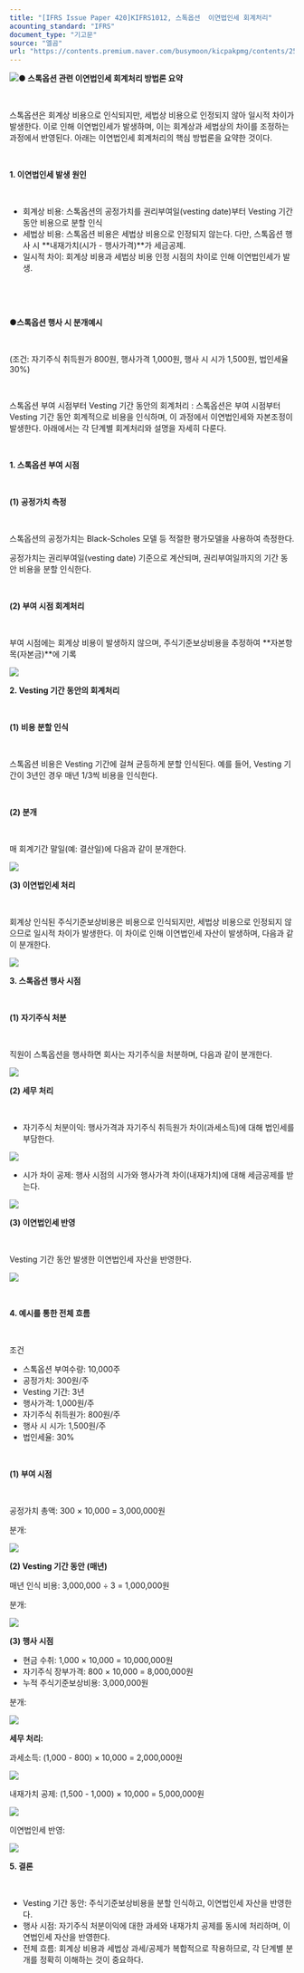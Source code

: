 ```yaml
---
title: "[IFRS Issue Paper 420]KIFRS1012, 스톡옵션  이연법인세 회계처리"
acounting_standard: "IFRS"
document_type: "기고문"
source: "엘곰"
url: "https://contents.premium.naver.com/busymoon/kicpakpmg/contents/250302234558762rz"
---
```

![](https://n2.news.naver.com/l.gif?type=content)**● 스톡옵션 관련 이연법인세 회계처리 방법론 요약**

​

스톡옵션은 회계상 비용으로 인식되지만, 세법상 비용으로 인정되지 않아 일시적 차이가 발생한다. 이로 인해 이연법인세가 발생하며, 이는 회계상과 세법상의 차이를 조정하는 과정에서 반영된다. 아래는 이연법인세 회계처리의 핵심 방법론을 요약한 것이다.

​

**1\. 이연법인세 발생 원인**

​

- 회계상 비용: 스톡옵션의 공정가치를 권리부여일(vesting date)부터 Vesting 기간 동안 비용으로 분할 인식
- 세법상 비용: 스톡옵션 비용은 세법상 비용으로 인정되지 않는다. 다만, 스톡옵션 행사 시 \*\*내재가치(시가 - 행사가격)\*\*가 세금공제.
- 일시적 차이: 회계상 비용과 세법상 비용 인정 시점의 차이로 인해 이연법인세가 발생.

​

​

**●스톡옵션 행사 시 분개예시**

**​**

(조건: 자기주식 취득원가 800원, 행사가격 1,000원, 행사 시 시가 1,500원, 법인세율 30%)

​

스톡옵션 부여 시점부터 Vesting 기간 동안의 회계처리 : 스톡옵션은 부여 시점부터 Vesting 기간 동안 회계적으로 비용을 인식하며, 이 과정에서 이연법인세와 자본조정이 발생한다. 아래에서는 각 단계별 회계처리와 설명을 자세히 다룬다.

​

**1\. 스톡옵션 부여 시점**

**​**

**(1) 공정가치 측정**

​

스톡옵션의 공정가치는 Black-Scholes 모델 등 적절한 평가모델을 사용하여 측정한다.

공정가치는 권리부여일(vesting date) 기준으로 계산되며, 권리부여일까지의 기간 동안 비용을 분할 인식한다.

​

**(2) 부여 시점 회계처리**

​

부여 시점에는 회계상 비용이 발생하지 않으며, 주식기준보상비용을 추정하여 \*\*자본항목(자본금)\*\*에 기록

![](https://scs-phinf.pstatic.net/MjAyNTAzMDJfNiAg/MDAxNzQwOTI1OTUzNjUy.n6C61Hj1Vn-HRtpeKuIs1zTtEkYYFYFy3aGTowRDYtQg.gM4C9sHDtdMCW8scz3yKamsk4F_OBH6q5jp_ppg5oFog.PNG/image.png?type=w800)

**2\. Vesting 기간 동안의 회계처리**

**​**

**(1) 비용 분할 인식**

​

스톡옵션 비용은 Vesting 기간에 걸쳐 균등하게 분할 인식된다. 예를 들어, Vesting 기간이 3년인 경우 매년 1/3씩 비용을 인식한다.

​

**(2) 분개**

​

매 회계기간 말일(예: 결산일)에 다음과 같이 분개한다.

![](https://scs-phinf.pstatic.net/MjAyNTAzMDJfMTQ4/MDAxNzQwOTI2MDAwMDMz.zyXEdgHk29i3C-ZMJOijxYoh9aBAmfPoHQZaDq6zgvYg.AnH1TmVPfhFcUjvJUG-S0Rjf0uOwjue-RwIY6o6sc5Ag.PNG/image.png?type=w800)

**(3) 이연법인세 처리**

​

회계상 인식된 주식기준보상비용은 비용으로 인식되지만, 세법상 비용으로 인정되지 않으므로 일시적 차이가 발생한다. 이 차이로 인해 이연법인세 자산이 발생하며, 다음과 같이 분개한다.

![](https://scs-phinf.pstatic.net/MjAyNTAzMDJfMjAz/MDAxNzQwOTI2MDI1Mzkw.QnMv8c9dPB2-O_63e-rGT3hTzv3mblZLXhUerrJhVzEg.UvSgMc9uZgvQ9NMjjMgl_tFXe8EqFkgb4crvubEmvgMg.PNG/image.png?type=w800)

**3\. 스톡옵션 행사 시점**

**​**

**(1) 자기주식 처분**

​

직원이 스톡옵션을 행사하면 회사는 자기주식을 처분하며, 다음과 같이 분개한다.

![](https://scs-phinf.pstatic.net/MjAyNTAzMDJfNTIg/MDAxNzQwOTI2MDU0MTU0.3CTEtHjkgku2dw_vNYq3I4_bFpbLkqZq7uN7yQ0w-wAg.EKqUpoXuKLN8kSQVGe4Akr-Q-imVQR-XNLIHih3jdIkg.PNG/image.png?type=w800)

**(2) 세무 처리**

​

- 자기주식 처분이익: 행사가격과 자기주식 취득원가 차이(과세소득)에 대해 법인세를 부담한다.

![](https://scs-phinf.pstatic.net/MjAyNTAzMDJfNzIg/MDAxNzQwOTI2MDc5ODY3.098rMtB0-0PKbfXX5g_OdcLpjsX0SfH13nKM4JTsdYMg.Z2pwziiuqfFxUgUEku25ubIHpvchRQp04l_OnDxC5Ycg.PNG/image.png?type=w800)

- 시가 차이 공제: 행사 시점의 시가와 행사가격 차이(내재가치)에 대해 세금공제를 받는다.

![](https://scs-phinf.pstatic.net/MjAyNTAzMDJfNzQg/MDAxNzQwOTI2MTA3NjEy.GenymgX61gezmv51PTpsw7xs33dSQnqBCDbN_pXwSmEg.EGCYgmkBeqChLl5Kn2n2yPmV50V3z1bxIhtbSEpouxog.PNG/image.png?type=w800)

**(3) 이연법인세 반영**

​

Vesting 기간 동안 발생한 이연법인세 자산을 반영한다.

![](https://scs-phinf.pstatic.net/MjAyNTAzMDJfMjk5/MDAxNzQwOTI2MTI4Mjg3.QieqVCSMnvAU7efirdbku3zQpiuSUsf2k6BfnMCPXJMg.1LyKOmPcE0Ie-rS5SAz5R1e5PWdT3BErt_gHnDjEd3Eg.PNG/image.png?type=w800)

​

**4\. 예시를 통한 전체 흐름**

​

조건

- 스톡옵션 부여수량: 10,000주
- 공정가치: 300원/주
- Vesting 기간: 3년
- 행사가격: 1,000원/주
- 자기주식 취득원가: 800원/주
- 행사 시 시가: 1,500원/주
- 법인세율: 30%

​

**(1) 부여 시점**

​

공정가치 총액: 300 × 10,000 = 3,000,000원

분개:

![](https://scs-phinf.pstatic.net/MjAyNTAzMDJfMjQ4/MDAxNzQwOTI2MTY5ODEz.i3OzljK5C6a1dtIUsPE--h6z4-kFEMhK4dVgvljBDDog.kAHLNEkvgDYQk45RbwS1IrfaF1FKkpIQ4k4AWL0jNhog.PNG/image.png?type=w800)

**(2) Vesting 기간 동안 (매년)**

매년 인식 비용: 3,000,000 ÷ 3 = 1,000,000원

분개:

![](https://scs-phinf.pstatic.net/MjAyNTAzMDJfMTk2/MDAxNzQwOTI2MTkyMjY4.JC0FzhJ7X9Dlq5oR-AUOvI4QJ-fm90MyRCMeizAoQx8g.LtZ9HaKfcS6X9tgH34cd2RsMR-SkZm2KXXTpYnZlky0g.PNG/image.png?type=w800)

**(3) 행사 시점**

- 현금 수취: 1,000 × 10,000 = 10,000,000원
- 자기주식 장부가격: 800 × 10,000 = 8,000,000원
- 누적 주식기준보상비용: 3,000,000원

분개:

![](https://scs-phinf.pstatic.net/MjAyNTAzMDJfMjUx/MDAxNzQwOTI2MjE0MjM3.Guwyg_qD4_7zy1g-FpGGczEMEVP7SPjqFVzGb2yYUXQg.8IYKDULWIef1WrOXmcx_-YiEHfg53GCZf-smk0ppsngg.PNG/image.png?type=w800)

**세무 처리:**

과세소득: (1,000 - 800) × 10,000 = 2,000,000원

![](https://scs-phinf.pstatic.net/MjAyNTAzMDJfMjQy/MDAxNzQwOTI2MjM3MDgy.U1W3J8VHZ6iKa7R5kIvOcdubygIkmUWsZ6mCObFHn5sg.0ot8kMl64N0vjl8puXtAB-OQK1km3wf6OmG_IdnS4ogg.PNG/image.png?type=w800)

내재가치 공제: (1,500 - 1,000) × 10,000 = 5,000,000원

![](https://scs-phinf.pstatic.net/MjAyNTAzMDJfMjcz/MDAxNzQwOTI2MjU4Njgx.3TRVppr1OIjOgDCZplfHlOaLiFmjFazI8dz2kRF1HcQg.Kyaft-J_C73z0XVMWbrkkOCLG-7UKZTxR3toJv7NNcMg.PNG/image.png?type=w800)

이연법인세 반영:

![](https://scs-phinf.pstatic.net/MjAyNTAzMDJfNTUg/MDAxNzQwOTI2Mjc1Njc4.t6XbV3MoX6aC57HlnsxJ78JKun4xZlBwx-sHxYegkrAg.I5z4Jw0A-oI_1Mp7ISql64g0BXzfok3W_IxZF7iv2e0g.PNG/image.png?type=w800)

**5\. 결론**

​

- Vesting 기간 동안: 주식기준보상비용을 분할 인식하고, 이연법인세 자산을 반영한다.
- 행사 시점: 자기주식 처분이익에 대한 과세와 내재가치 공제를 동시에 처리하며, 이연법인세 자산을 반영한다.
- 전체 흐름: 회계상 비용과 세법상 과세/공제가 복합적으로 작용하므로, 각 단계별 분개를 정확히 이해하는 것이 중요하다.